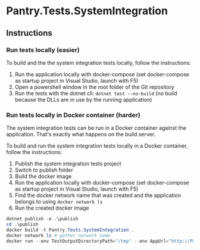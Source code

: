 ﻿# Pantry.Tests.SystemIntegration

## Instructions

### Run tests locally (easier)

To build and the the system integration tests locally, follow the instructions:

1. Run the application locally with docker-compose (set docker-compose as startup project in Visual Studio, launch with F5)
2. Open a powershell window in the root folder of the Git repository
3. Run the tests with the dotnet cli: `dotnet test --no-build` (no build because the DLLs are in use by the running application)

### Run tests locally in Docker container (harder)

The system integration tests can be run in a Docker container against the application. That's exactly what happens on the build server.

To build and run the system integration tests locally in a Docker container, follow the instructions:

1. Publish the system integration tests project
2. Switch to publish folder
3. Build the docker image
4. Run the application locally with docker-compose (set docker-compose as startup project in Visual Studio, launch with F5)
5. Find the docker network name that was created and the application belongs to using `docker network ls`
6. Run the created docker image

```powershell
dotnet publish -o .\publish
cd .\publish
docker build -t Pantry.Tests.SystemIntegration .
docker network ls # gather network name
docker run --env TestOutputDirectoryPath="/tmp" --env AppUrl="http://Pantry.Service:80" --env Kafka__BootstrapServers=kafka1:29092 --network=">>network name here<<" tests
```
